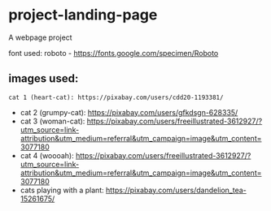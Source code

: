 # project-landing-page
A webpage project


font used: 
    roboto - https://fonts.google.com/specimen/Roboto

images used:
-
    cat 1 (heart-cat): https://pixabay.com/users/cdd20-1193381/
-
    cat 2 (grumpy-cat): https://pixabay.com/users/gfkdsgn-628335/
-
    cat 3 (woman-cat): https://pixabay.com/users/freeillustrated-3612927/?utm_source=link-attribution&utm_medium=referral&utm_campaign=image&utm_content=3077180
-
    cat 4 (woooah): https://pixabay.com/users/freeillustrated-3612927/?utm_source=link-attribution&utm_medium=referral&utm_campaign=image&utm_content=3077180
-
    cats playing with a plant: https://pixabay.com/users/dandelion_tea-15261675/

